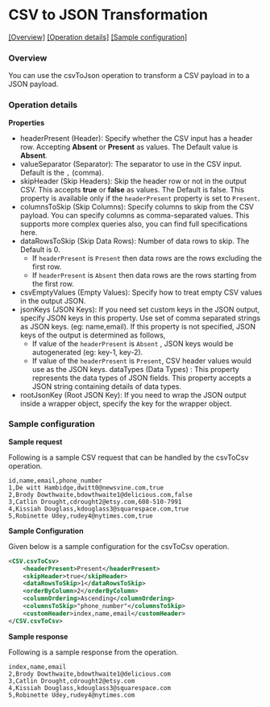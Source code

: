 # CSV to JSON Transformation

[[Overview]](#overview)  [[Operation details]](#operation-details)  [[Sample configuration]](#sample-configuration)

### Overview 

You can use the csvToJson operation to transform a CSV payload in to a JSON payload.

### Operation details

**Properties**
* headerPresent (Header): 
Specify whether the CSV input has a header row. Accepting **Absent** or **Present** as values. 
The Default value is **Absent**. 
* valueSeparator (Separator): 
The separator to use in the CSV input. Default is the `,` (comma).
* skipHeader (Skip Headers): Skip the header row or not in the output CSV. 
This accepts **true** or **false** as values. The Default is false. This property is available only if the
 `headerPresent` property is set to `Present`.
* columnsToSkip (Skip Columns): 
Specify columns to skip from the CSV payload. You can specify columns as comma-separated values. 
This supports more complex queries also, you can find full specifications here.
* dataRowsToSkip (Skip Data Rows): 
Number of data rows to skip. The Default is 0. 
    * If `headerPresent` is `Present` then data rows are the rows excluding the first row. 
    * If `headerPresent` is `Absent` then data rows are the rows starting from the first row.
* csvEmptyValues (Empty Values):
Specify how to treat empty CSV values in the output JSON.
* jsonKeys (JSON Keys): 
If you need set custom keys in the JSON output, specify JSON keys in this property.
Use set of comma separated strings as JSON keys. (eg: name,email).
If this property is not specified, JSON keys of the output is determined as follows,
    * If value of the `headerPresent` is `Absent` , JSON keys would be autogenerated (eg: key-1, key-2).
    * If value of the `headerPresent` is `Present`, CSV header values would use as the JSON keys.
dataTypes (Data Types) : 
This property represents the data types of JSON fields. This property accepts a JSON string containing details of
 data types.
* rootJsonKey (Root JSON Key):
If you need to wrap the JSON output inside a wrapper object, specify the key for the wrapper object.


### Sample configuration

**Sample request**

Following is a sample CSV request that can be handled by the csvToCsv operation.

```text
id,name,email,phone_number
1,De witt Hambidge,dwitt0@newsvine.com,true
2,Brody Dowthwaite,bdowthwaite1@delicious.com,false
3,Catlin Drought,cdrought2@etsy.com,608-510-7991
4,Kissiah Douglass,kdouglass3@squarespace.com,true
5,Robinette Udey,rudey4@nytimes.com,true
```
**Sample Configuration**

Given below is a sample configuration for the csvToCsv operation.
```xml
<CSV.csvToCsv>
    <headerPresent>Present</headerPresent>
    <skipHeader>true</skipHeader>
    <dataRowsToSkip>1</dataRowsToSkip>
    <orderByColumn>2</orderByColumn>
    <columnOrdering>Ascending</columnOrdering>
    <columnsToSkip>"phone_number"</columnsToSkip>
    <customHeader>index,name,email</customHeader>
</CSV.csvToCsv>
```
**Sample response**

Following is a sample response from the operation.

```text
index,name,email
2,Brody Dowthwaite,bdowthwaite1@delicious.com
3,Catlin Drought,cdrought2@etsy.com
4,Kissiah Douglass,kdouglass3@squarespace.com
5,Robinette Udey,rudey4@nytimes.com
```
